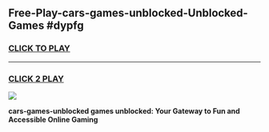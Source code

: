
## Free-Play-cars-games-unblocked-Unblocked-Games #dypfg
<h3>
<a href="https://news.freeplayer.one?title=cars-games-unblocked&ref=8M">CLICK TO PLAY</a></h3>
<hr>

<h3>
<a href="https://news.freeplayer.one?title=cars-games-unblocked&ref=8M">CLICK 2 PLAY</a>
  
</h3>

<a href="https://news.freeplayer.one?title=cars-games-unblocked&ref=8M"><img src="https://clearcache.store/games.png"></a>


**cars-games-unblocked games unblocked: Your Gateway to Fun and Accessible Online Gaming**
